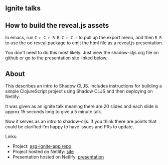 ## Ignite talks

## How to build the reveal.js assets

In emacs, run `C-c C-r R R`: `C-c C-r` to pull up the export menu, and then `R R` to use the ox-reveal package to emit the html file as a reveal.js presentation.

You don't need to do this most likely. Just view the shadow-cljs.org file on github or go to the presentation site linked below.

## About

This describes an intro to Shadow CLJS. Includes instructions for building a simple ClojureScript project using Shadow CLJS and then deploying on Netlify.

It was given as an ignite talk meaning there are 20 slides and each slide is approx 15 seconds long to give a 5 minute talk.

Now it serves as an intro to shadow-cljs. If you think there are points that could be clarified I'm happy to have issues and PRs to update.

Links:

- Project: [asg-ignite-app repo](https://github.com/dpsutton/asg-ignite-app)
- Project hosted on Netlify: [site](https://hungry-ride-9a629b.netlify.com/)
- Presentation hosted on Netlify: [presentation](https://suspicious-archimedes-390f0a.netlify.com/)
